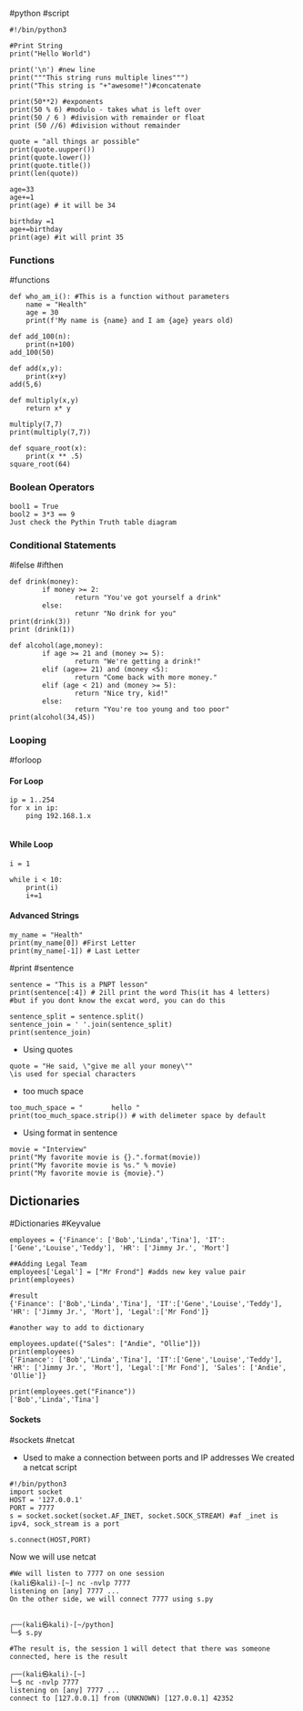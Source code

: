 #python
#script 

```
#!/bin/python3

#Print String
print("Hello World")
```

```
print('\n') #new line
print("""This string runs multiple lines""")
print("This string is "+"awesome!")#concatenate

```

```
print(50**2) #exponents
print(50 % 6) #modulo - takes what is left over
print(50 / 6 ) #division with remainder or float
print (50 //6) #division without remainder
```

```
quote = "all things ar possible"
print(quote.uupper())
print(quote.lower())
print(quote.title())
print(len(quote))
```

```
age=33
age+=1
print(age) # it will be 34

birthday =1
age+=birthday
print(age) #it will print 35

```

### Functions
#functions

```
def who_am_i(): #This is a function without parameters
	name = "Health"
	age = 30
	print(f'My name is {name} and I am {age} years old)
```

```
def add_100(n):
	print(n+100)
add_100(50)
```

```
def add(x,y):
	print(x+y)
add(5,6)
```

```
def multiply(x,y)
	return x* y

multiply(7,7)
print(multiply(7,7))
```

```
def square_root(x):
	print(x ** .5)
square_root(64)
```

### Boolean Operators

```
bool1 = True
bool2 = 3*3 == 9
Just check the Pythin Truth table diagram

```

### Conditional Statements

#ifelse
#ifthen 

```
def drink(money):
        if money >= 2:
                return "You've got yourself a drink"
        else:
                retunr "No drink for you"
print(drink(3))
print (drink(1))

def alcohol(age,money):
        if age >= 21 and (money >= 5):
                return "We're getting a drink!"
        elif (age>= 21) and (money <5):
                return "Come back with more money."
        elif (age < 21) and (money >= 5):
                return "Nice try, kid!"
        else:
                return "You're too young and too poor"
print(alcohol(34,45))

```

### Looping

#forloop
#### For Loop

```
ip = 1..254
for x in ip:
	ping 192.168.1.x
	
```

#### While Loop

```
i = 1

while i < 10:
	print(i)
	i+=1
```

#### Advanced Strings
```
my_name = "Health"
print(my_name[0]) #First Letter
print(my_name[-1]) # Last Letter
```
#print 
#sentence
```
sentence = "This is a PNPT lesson"
print(sentence[:4]) # 2ill print the word This(it has 4 letters)
#but if you dont know the excat word, you can do this

sentence_split = sentence.split()
sentence_join = ' '.join(sentence_split)
print(sentence_join)

```

- Using quotes
```
quote = "He said, \"give me all your money\""
\is used for special characters
```
- too much space
```
too_much_space = "       hello "
print(too_much_space.strip()) # with delimeter space by default
```
- Using format in sentence
```
movie = "Interview"
print("My favorite movie is {}.".format(movie))
print("My favorite movie is %s." % movie)
print("My favorite movie is {movie}.")
```

## Dictionaries

#Dictionaries
#Keyvalue

```
employees = {'Finance': ['Bob','Linda','Tina'], 'IT':['Gene','Louise','Teddy'], 'HR': ['Jimmy Jr.', 'Mort']

##Adding Legal Team
employees['Legal'] = ["Mr Frond"] #adds new key value pair
print(employees)

#result
{'Finance': ['Bob','Linda','Tina'], 'IT':['Gene','Louise','Teddy'], 'HR': ['Jimmy Jr.', 'Mort'], 'Legal':['Mr Fond']}

#another way to add to dictionary

employees.update({"Sales": ["Andie", "Ollie"]})
print(employees)
{'Finance': ['Bob','Linda','Tina'], 'IT':['Gene','Louise','Teddy'], 'HR': ['Jimmy Jr.', 'Mort'], 'Legal':['Mr Fond'], 'Sales': ['Andie', 'Ollie']}

print(employees.get("Finance"))
['Bob','Linda','Tina']
```

#### Sockets

#sockets
#netcat

- Used to make a connection between ports and IP addresses
We created a netcat script
```
#!/bin/python3                               
import socket
HOST = '127.0.0.1'
PORT = 7777
s = socket.socket(socket.AF_INET, socket.SOCK_STREAM) #af _inet is ipv4, sock_stream is a port

s.connect(HOST,PORT)

```

Now we will use netcat
```
#We will listen to 7777 on one session
(kali㉿kali)-[~] nc -nvlp 7777
listening on [any] 7777 ...
On the other side, we will connect 7777 using s.py


┌──(kali㉿kali)-[~/python]
└─$ s.py

#The result is, the session 1 will detect that there was someone connected, here is the result

┌──(kali㉿kali)-[~]
└─$ nc -nvlp 7777
listening on [any] 7777 ...
connect to [127.0.0.1] from (UNKNOWN) [127.0.0.1] 42352

```

